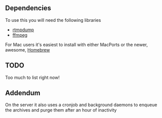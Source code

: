 Dependencies
------------

To use this you will need the following libraries

* [rtmpdump](http://rtmpdump.mplayerhq.hu/)
* [ffmpeg](http://www.ffmpeg.org/download.html)

For Mac users it's easiest to install with either MacPorts or the newer, awesome, [Homebrew](https://github.com/mxcl/homebrew)

TODO
----

Too much to list right now!


Addendum
--------

On the server it also uses a cronjob and background daemons to enqueue the archives and purge them after an hour of inactivity